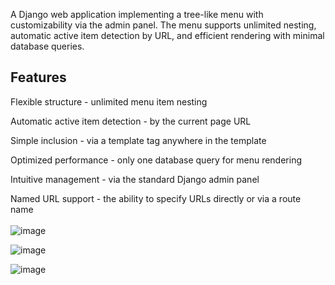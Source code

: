 A Django web application implementing a tree-like menu with customizability via the admin panel. The menu supports unlimited nesting, automatic active item detection by URL, and efficient rendering with minimal database queries.

## Features
Flexible structure - unlimited menu item nesting

Automatic active item detection - by the current page URL

Simple inclusion - via a template tag anywhere in the template

Optimized performance - only one database query for menu rendering

Intuitive management - via the standard Django admin panel

Named URL support - the ability to specify URLs directly or via a route name
<br/><br/>
![image](https://github.com/user-attachments/assets/59bca413-939e-4eb3-91f2-d2d3dd4c1e4e)

![image](https://github.com/user-attachments/assets/a5607842-d8a5-49f3-9336-02755a5503e5)

![image](https://github.com/user-attachments/assets/598ec0b9-c7f9-4c51-86d7-706df2e58833)


